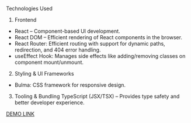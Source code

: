 Technologies Used

1. Frontend
  - React – Component-based UI development.
  - React DOM – Efficient rendering of React components in the browser.
  - React Router: Efficient routing with support for dynamic paths, redirection, and 404 error handling.
  - useEffect Hook: Manages side effects like adding/removing classes on component mount/unmount.

2. Styling & UI Frameworks
  - Bulma: CSS framework for responsive design.

3. Tooling & Bundling
TypeScript (JSX/TSX) – Provides type safety and better developer experience.

[DEMO LINK](https://Andrew77788.github.io/People-table)
